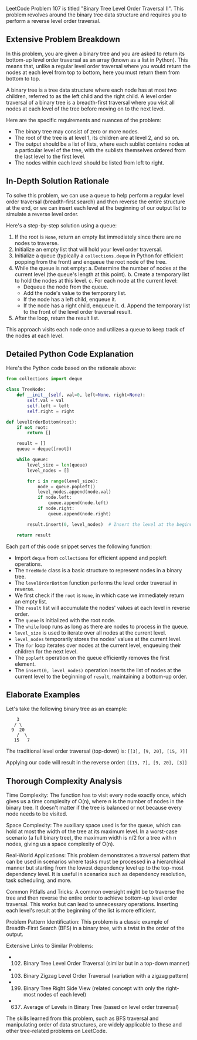LeetCode Problem 107 is titled "Binary Tree Level Order Traversal II". This problem revolves around the binary tree data structure and requires you to perform a reverse level order traversal.

## Extensive Problem Breakdown

In this problem, you are given a binary tree and you are asked to return its bottom-up level order traversal as an array (known as a list in Python). This means that, unlike a regular level order traversal where you would return the nodes at each level from top to bottom, here you must return them from bottom to top.

A binary tree is a tree data structure where each node has at most two children, referred to as the left child and the right child. A level order traversal of a binary tree is a breadth-first traversal where you visit all nodes at each level of the tree before moving on to the next level.

Here are the specific requirements and nuances of the problem:

- The binary tree may consist of zero or more nodes.
- The root of the tree is at level 1, its children are at level 2, and so on.
- The output should be a list of lists, where each sublist contains nodes at a particular level of the tree, with the sublists themselves ordered from the last level to the first level.
- The nodes within each level should be listed from left to right.

## In-Depth Solution Rationale

To solve this problem, we can use a queue to help perform a regular level order traversal (breadth-first search) and then reverse the entire structure at the end, or we can insert each level at the beginning of our output list to simulate a reverse level order.

Here's a step-by-step solution using a queue:

1. If the root is `None`, return an empty list immediately since there are no nodes to traverse.
2. Initialize an empty list that will hold your level order traversal.
3. Initialize a queue (typically a `collections.deque` in Python for efficient popping from the front) and enqueue the root node of the tree.
4. While the queue is not empty:
   a. Determine the number of nodes at the current level (the queue's length at this point).
   b. Create a temporary list to hold the nodes at this level.
   c. For each node at the current level:
      - Dequeue the node from the queue.
      - Add the node's value to the temporary list.
      - If the node has a left child, enqueue it.
      - If the node has a right child, enqueue it.
   d. Append the temporary list to the front of the level order traversal result.
5. After the loop, return the result list.

This approach visits each node once and utilizes a queue to keep track of the nodes at each level.

## Detailed Python Code Explanation

Here's the Python code based on the rationale above:

```python
from collections import deque

class TreeNode:
    def __init__(self, val=0, left=None, right=None):
        self.val = val
        self.left = left
        self.right = right

def levelOrderBottom(root):
    if not root:
        return []

    result = []
    queue = deque([root])

    while queue:
        level_size = len(queue)
        level_nodes = []

        for i in range(level_size):
            node = queue.popleft()
            level_nodes.append(node.val)
            if node.left:
                queue.append(node.left)
            if node.right:
                queue.append(node.right)

        result.insert(0, level_nodes)  # Insert the level at the beginning of the result

    return result
```

Each part of this code snippet serves the following function:

- Import `deque` from `collections` for efficient append and popleft operations.
- The `TreeNode` class is a basic structure to represent nodes in a binary tree.
- The `levelOrderBottom` function performs the level order traversal in reverse.
- We first check if the `root` is `None`, in which case we immediately return an empty list.
- The `result` list will accumulate the nodes' values at each level in reverse order. 
- The `queue` is initialized with the root node.
- The `while` loop runs as long as there are nodes to process in the queue.
- `level_size` is used to iterate over all nodes at the current level.
- `level_nodes` temporarily stores the nodes' values at the current level.
- The `for` loop iterates over nodes at the current level, enqueuing their children for the next level.
- The `popleft` operation on the queue efficiently removes the first element.
- The `insert(0, level_nodes)` operation inserts the list of nodes at the current level to the beginning of `result`, maintaining a bottom-up order.

## Elaborate Examples

Let's take the following binary tree as an example:

```
    3
   / \
  9  20
    /  \
   15   7
```

The traditional level order traversal (top-down) is: `[[3], [9, 20], [15, 7]]`

Applying our code will result in the reverse order: `[[15, 7], [9, 20], [3]]`

## Thorough Complexity Analysis

Time Complexity: The function has to visit every node exactly once, which gives us a time complexity of O(n), where n is the number of nodes in the binary tree. It doesn't matter if the tree is balanced or not because every node needs to be visited.

Space Complexity: The auxiliary space used is for the queue, which can hold at most the width of the tree at its maximum level. In a worst-case scenario (a full binary tree), the maximum width is n/2 for a tree with n nodes, giving us a space complexity of O(n).

Real-World Applications: This problem demonstrates a traversal pattern that can be used in scenarios where tasks must be processed in a hierarchical manner but starting from the lowest dependency level up to the top-most dependency level. It is useful in scenarios such as dependency resolution, task scheduling, and more.

Common Pitfalls and Tricks: A common oversight might be to traverse the tree and then reverse the entire order to achieve bottom-up level order traversal. This works but can lead to unnecessary operations. Inserting each level's result at the beginning of the list is more efficient.

Problem Pattern Identification: This problem is a classic example of Breadth-First Search (BFS) in a binary tree, with a twist in the order of the output.

Extensive Links to Similar Problems:
- 102. Binary Tree Level Order Traversal (similar but in a top-down manner)
- 103. Binary Zigzag Level Order Traversal (variation with a zigzag pattern)
- 199. Binary Tree Right Side View (related concept with only the right-most nodes of each level)
- 637. Average of Levels in Binary Tree (based on level order traversal)

The skills learned from this problem, such as BFS traversal and manipulating order of data structures, are widely applicable to these and other tree-related problems on LeetCode.